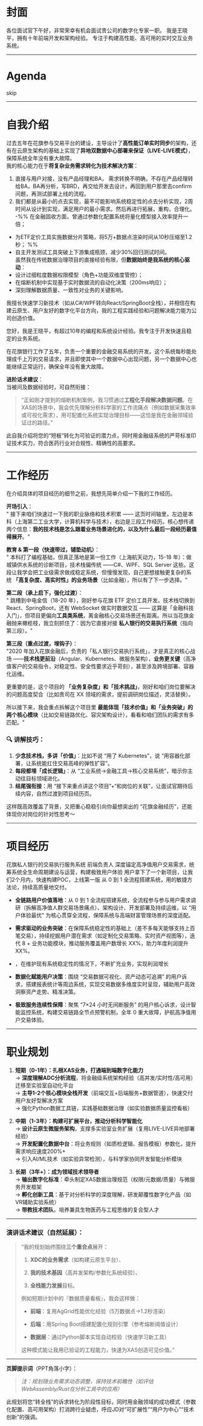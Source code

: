 # 封面
各位面试官下午好，非常荣幸有机会面试贵公司的数字化专家一职。
我是王晓平，拥有十年前端开发和架构经验。
专注于构建高性能、高可用的实时交互业务系统。  

 ---  
# Agenda

skip

---
# 自我介绍

过去五年在花旗参与交易平台的建设，主导设计了**高性能订单实时同步**的架构，还有在云原生架构的基础上实现了**异地双数据中心部署来保证（LIVE-LIVE模式）**，保障系统全年没有重大故障。  
我的核心能力在于**将复杂业务需求转化为技术解决方案**：  
1. 直接与用户对接，没有产品经理和BA， 需求转换不明确，不存在产品经理转给BA，BA再分析，写BRD，再交给开发去设计，再回到用户那里去confirm问题，再测试部署上线的流程。
2. 我们都是从最小的点去实现，最不可能影响系统稳定性的点去分析实现，2周时间从设计到实现，满足用户的最小需求。然后再进行拓展，重构，合理化。
 -%%  在金融固收方面，曾通过参数化配置系统将量化模型接入效率提升一倍；  
 - 为ETF定价工具实施数据分片策略，将5万+数据点渲染时间从10秒压缩至1.2秒； %%  
 - 自主开发测试工具突破上下游集成瓶颈，减少30%回归测试时间。  
虽然我在传统数据治理项目的直接经验有限，但**数据始终是我系统的核心驱动**：  
 - 设计过细粒度数据权限模型（角色+功能双维度管控）；  
 - 在熔断机制中实现基于实时数据流的自动化决策（200ms响应）；  
 - 深刻理解数据质量、一致性对业务的关键影响。  
  
 我擅长快速学习新技术（如从C#/WPF转向React/SpringBoot全栈），并相信在构建云原生、用户友好的数字化平台方向，我的工程实践经验和问题解决能力能为公司创造价值。

您好，我是王晓平，有超过10年的编程和系统设计经验。我专注于开发快速且稳定的业务系统。

在花旗银行工作了五年，负责一个重要的金融交易系统的开发。这个系统每秒能处理成千上万的交易请求，并且即使其中一个数据中心出现问题，另一个数据中心也能继续正常运行，确保全年没有重大故障。

**进阶话术建议**：  
当被问及数据经验时，可自然衔接：  
> “正如刚才提到的熔断机制案例，我习惯通过**工程化手段解决数据问题**。在XAS的场景中，我会优先理解分析科学家的工作流痛点（例如数据采集效率或可视化需求），用可配置化系统实现治理目标——这恰是我在金融领域验证过的路径。”

此自我介绍将您的“短板”转化为可验证的潜力点，同时用金融级系统的严苛标准印证技术实力，符合医药行业对合规性、精确性的高要求。

---
# 工作经历
在介绍具体的项目经历的细节之前，我想先简单介绍一下我的工作经历。

**开场引入**：  
" 接下来咱们快速过一下我的职业脉络和技术积累 —— 这页时间轴里，左边是本科（上海第二工业大学，计算机科学与技术），右边是三段工作经历。核心想传递两个信息：**我的技术栈是怎么跟着业务场景进化的，以及为什么最后一段经历最值得展开**。"

**教育 & 第一段（快速带过，铺垫动机）**：  
" 本科打了编程基础，但真正落地是第一份工作（上海航天动力，15-18 年）：做城镇供水系统的诊断项目，技术栈偏传统 ——C#、WPF、SQL Server 这些。这段让我学会把工业级需求做成稳定系统，但慢慢发现，自己更想接触更复杂的系统 **「高复杂度、高实时性」的业务场景**（比如金融），所以有了下一步选择。"

**第二段（承上启下，强化过渡）**：  
" 跳槽到中电金信（18-20 年），刚好参与花旗 ETF 定价工具开发。技术栈切换到 React、SpringBoot，还有 WebSocket 做实时数据交互 —— 这算是「金融科技入门」，但项目更偏向**工具类系统**，离金融核心交易场景还有距离。所以当花旗金融抛来橄榄枝，我立刻抓住了：因为它直接对接 **私人银行的交易执行系统**（指向第三段）。"

**第三段（重点过渡，埋钩子）**：  
"2020 年加入花旗金融后，负责的「私人银行交易执行系统」，才是真正的核心战场 ——**技术栈更前沿**（Angular、Kubernetes、微服务架构），**业务更关键**（高净值客户的交易指令，对稳定性、安全性要求近乎苛刻），甚至涉及跨境部署、容器化运维。

更重要的是，这个项目的 **「业务复杂度」和「技术挑战」**，刚好和咱们岗位要解决的问题高度契合（比如贵司在 XX 领域的需求，提前调研岗位描述，灵活替换）。

所以接下来，我会重点拆解这个项目里 **最能体现「技术价值」和「业务突破」的两个核心模块**（比如交易链路优化、容灾架构设计），看看和咱们团队的需求有多匹配。"

### 🔍 讲解技巧：

1. **少念技术栈，多讲「价值」**：比如不说 “用了 Kubernetes”，说 “用容器化部署，让系统能扛住交易高峰的弹性扩容”。
2. **每段都埋「成长逻辑」**：从 “工业系统→金融工具→核心交易系统”，暗示你主动往目标领域进化。
3. **结尾强衔接**：用 “接下来重点讲这个项目”+“和岗位的关联”，让面试官期待后续内容，自然过渡到项目经历页。

  

这样既高效覆盖了背景，又把重心稳稳引向你最想突出的 “花旗金融经历”，还能体现你对岗位的针对性思考～

---
# 项目经历
花旗私人银行的交易执行服务系统
前端负责人
深度锚定高净值用户交易需求，统筹系统全生命周期建设与运营，构建极致用户体验
用户拿下了一个新项目，让我们2个月内，快速构建POC，上线第一版
从 0 到 1 全流程搭建系统，用的敏捷方法论，持续高质量地交付。


- **全链路用户价值落地**：从 0 到 1 全流程搭建系统，全流程参与参与用户需求调研（拆解高净值人群交易场景痛点）、架构设计、开发部署及持续运维，以 “用户体验最优” 为核心贯穿全流程，保障系统与高端财富管理场景的深度适配。
    
- **需求驱动的业务突破**：在保障系统稳定性的基础上（差不多每天能够支持上百笔交易），持续挖掘用户潜在需求（如定制化交易策略、实时资产视图等），迭代 8 + 业务功能模块，推动服务覆盖用户数增长 XX%，助力年度利润提升 XX%。
- ，在维护现有系统稳定性的情况下，不断扩充业务，实现利润增长
    
- **数据化赋能用户决策**：围绕 “交易数据可视化、资产动态可追溯” 的用户诉求，搭建报表统计等周边系统，实现交易数据多维度实时呈现，辅助用户高效洞察资产走势、精准决策。
    
- **极致服务连续性保障**：聚焦 “7×24 小时无间断服务” 的用户核心诉求，设计智能监控系统，构建交易链路全节点预警机制，全年 0 重大故障，护航高净值用户交易体验。

___
# 职业规划

1. **短期（0-1年）：扎根XAS业务，打通端到端数字化能力**  
    → **深度理解ADC分析流程**，将金融级系统架构经验（高并发/实时性/高可用）迁移至实验室自动化平台  
    → **主导1-2个核心模块全栈开发**（前端交互+后端服务+数据管道），快速交付用户友好型解决方案  
    → 强化Python数据工具链，实践基础数据治理（如实验数据质量监控看板）
    
2. **中期（1-3年）：构建可扩展平台，推动分析科学智能化**  
    → **设计云原生微服务架构**，支撑多实验室业务扩展（复用LIVE-LIVE异地部署经验）  
    → **开发配置化数据中台**：将业务规则（如质检逻辑、报告模板）参数化，提升需求响应速度200%+  
    → 引入AI/ML技术（如实验异常检测），与科学家协同开发智能分析模块
    
3. **长期（3年+）：成为领域技术领导者**  
    → **输出数字化标准**：牵头制定XAS数据治理规范（权限/元数据/质量）与微服务开发框架  
    → **孵化创新工具**：基于对分析科学的深度理解，研发颠覆性数字化产品（如VR辅助实验系统）  
    → **带教技术团队**，培养兼具生物医药与工程思维的复合型人才
    

---
### 演讲话术建议（自然延展）：

> “我的规划始终围绕**三个重合点**展开：
> 
> 1. **XDC的业务需求**（如构建云原生平台）、
>     
> 2. **我的技术基因**（高并发架构/参数化系统经验）、
>     
> 3. **全栈能力发展**目标。
>     
> 
> 例如短期计划中的『数据质量看板』，我会这样做：
> 
> - **前端**：复用AgGrid性能优化经验（5万数据点→1.2秒渲染）
>     
> - **后端**：用Spring Boot搭建配置化规则引擎（参考熔断阈值设计）
>     
> - **数据层**：通过Python脚本实现自动校验（快速学习新工具）
>     
> 
> 这种模式能让我用已验证的工程能力，快速为XAS创造可见价值。”

---

**页脚提示词**（PPT角落小字）：

> _注：规划随业务需求动态调整，保持技术前瞻性（如评估WebAssembly/Rust在分析工具中的应用）_

此规划将您“转全栈”的诉求转化为阶段性目标，同时用金融领域的成功模式（参数化配置、高可用架构）打消跨行业疑虑，呼应JD对“可扩展性”“用户为中心”“技术创新”的强调。